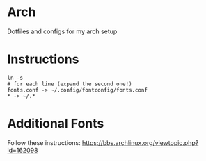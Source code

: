 Arch
====

Dotfiles and configs for my arch setup

Instructions
============
```
ln -s 
# for each line (expand the second one!)
fonts.conf -> ~/.config/fontconfig/fonts.conf
* -> ~/.*
```

Additional Fonts
================
Follow these instructions: https://bbs.archlinux.org/viewtopic.php?id=162098

